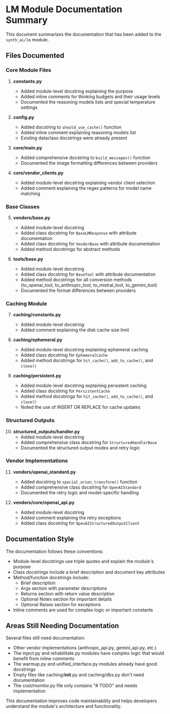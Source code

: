 # LM Module Documentation Summary

This document summarizes the documentation that has been added to the `synth_ai/lm` module.

## Files Documented

### Core Module Files

1. **constants.py**
   - Added module-level docstring explaining the purpose
   - Added inline comments for thinking budgets and their usage levels
   - Documented the reasoning models lists and special temperature settings

2. **config.py**
   - Added docstring to `should_use_cache()` function
   - Added inline comment explaining reasoning models list
   - Existing dataclass docstrings were already present

3. **core/main.py**
   - Added comprehensive docstring to `build_messages()` function
   - Documented the image formatting differences between providers

4. **core/vendor_clients.py**
   - Added module-level docstring explaining vendor client selection
   - Added comment explaining the regex patterns for model name matching

### Base Classes

5. **vendors/base.py**
   - Added module-level docstring
   - Added class docstring for `BaseLMResponse` with attribute documentation
   - Added class docstring for `VendorBase` with attribute documentation
   - Added method docstrings for abstract methods

6. **tools/base.py**
   - Added module-level docstring
   - Added class docstring for `BaseTool` with attribute documentation
   - Added method docstrings for all conversion methods (to_openai_tool, to_anthropic_tool, to_mistral_tool, to_gemini_tool)
   - Documented the format differences between providers

### Caching Module

7. **caching/constants.py**
   - Added module-level docstring
   - Added comment explaining the disk cache size limit

8. **caching/ephemeral.py**
   - Added module-level docstring explaining ephemeral caching
   - Added class docstring for `EphemeralCache`
   - Added method docstrings for `hit_cache()`, `add_to_cache()`, and `close()`

9. **caching/persistent.py**
   - Added module-level docstring explaining persistent caching
   - Added class docstring for `PersistentCache`
   - Added method docstrings for `hit_cache()`, `add_to_cache()`, and `close()`
   - Noted the use of INSERT OR REPLACE for cache updates

### Structured Outputs

10. **structured_outputs/handler.py**
    - Added module-level docstring
    - Added comprehensive class docstring for `StructuredHandlerBase`
    - Documented the structured output modes and retry logic

### Vendor Implementations

11. **vendors/openai_standard.py**
    - Added docstring to `special_orion_transform()` function
    - Added comprehensive class docstring for `OpenAIStandard`
    - Documented the retry logic and model-specific handling

12. **vendors/core/openai_api.py**
    - Added module-level docstring
    - Added comment explaining the retry exceptions
    - Added class docstring for `OpenAIStructuredOutputClient`

## Documentation Style

The documentation follows these conventions:
- Module-level docstrings use triple quotes and explain the module's purpose
- Class docstrings include a brief description and document key attributes
- Method/function docstrings include:
  - Brief description
  - Args section with parameter descriptions
  - Returns section with return value description
  - Optional Notes section for important details
  - Optional Raises section for exceptions
- Inline comments are used for complex logic or important constants

## Areas Still Needing Documentation

Several files still need documentation:
- Other vendor implementations (anthropic_api.py, gemini_api.py, etc.)
- The inject.py and rehabilitate.py modules have complex logic that would benefit from inline comments
- The warmup.py and unified_interface.py modules already have good docstrings
- Empty files like caching/__init__.py and caching/dbs.py don't need documentation
- The cost/monitor.py file only contains "# TODO" and needs implementation

This documentation improves code maintainability and helps developers understand the module's architecture and functionality.